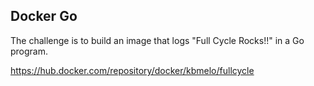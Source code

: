 ## Docker Go

The challenge is to build an image that logs "Full Cycle Rocks!!" in a Go program.

https://hub.docker.com/repository/docker/kbmelo/fullcycle
